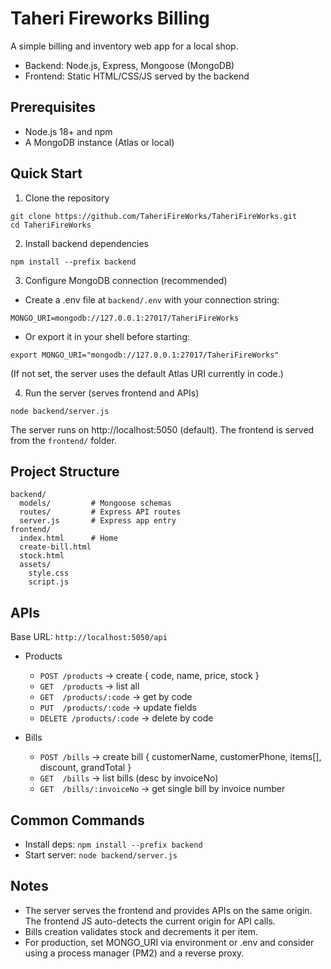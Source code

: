 # Taheri Fireworks Billing

A simple billing and inventory web app for a local shop.

- Backend: Node.js, Express, Mongoose (MongoDB)
- Frontend: Static HTML/CSS/JS served by the backend

## Prerequisites
- Node.js 18+ and npm
- A MongoDB instance (Atlas or local)

## Quick Start

1) Clone the repository
```
git clone https://github.com/TaheriFireWorks/TaheriFireWorks.git
cd TaheriFireWorks
```

2) Install backend dependencies
```
npm install --prefix backend
```

3) Configure MongoDB connection (recommended)
- Create a .env file at `backend/.env` with your connection string:
```
MONGO_URI=mongodb://127.0.0.1:27017/TaheriFireWorks
```
- Or export it in your shell before starting:
```
export MONGO_URI="mongodb://127.0.0.1:27017/TaheriFireWorks"
```
(If not set, the server uses the default Atlas URI currently in code.)

4) Run the server (serves frontend and APIs)
```
node backend/server.js
```
The server runs on http://localhost:5050 (default). The frontend is served from the `frontend/` folder.

## Project Structure
```
backend/
  models/         # Mongoose schemas
  routes/         # Express API routes
  server.js       # Express app entry
frontend/
  index.html      # Home
  create-bill.html
  stock.html
  assets/
    style.css
    script.js
```

## APIs
Base URL: `http://localhost:5050/api`

- Products
  - `POST /products`  → create { code, name, price, stock }
  - `GET  /products`  → list all
  - `GET  /products/:code` → get by code
  - `PUT  /products/:code` → update fields
  - `DELETE /products/:code` → delete by code

- Bills
  - `POST /bills` → create bill { customerName, customerPhone, items[], discount, grandTotal }
  - `GET  /bills` → list bills (desc by invoiceNo)
  - `GET  /bills/:invoiceNo` → get single bill by invoice number

## Common Commands
- Install deps: `npm install --prefix backend`
- Start server: `node backend/server.js`

## Notes
- The server serves the frontend and provides APIs on the same origin. The frontend JS auto-detects the current origin for API calls.
- Bills creation validates stock and decrements it per item.
- For production, set MONGO_URI via environment or .env and consider using a process manager (PM2) and a reverse proxy.

